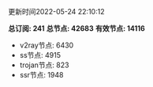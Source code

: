 更新时间2022-05-24 22:10:12

**总订阅: 241**
**总节点: 42683**
**有效节点: 14116**
- v2ray节点: 6430
- ss节点: 4915
- trojan节点: 823
- ssr节点: 1948
